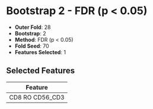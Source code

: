 # Bootstrap 2 - FDR (p < 0.05)

- **Outer Fold**: 28
- **Bootstrap**: 2
- **Method**: FDR (p < 0.05)
- **Fold Seed**: 70
- **Features Selected**: 1

## Selected Features

| Feature |
|---------|
| CD8 RO CD56_CD3 |
